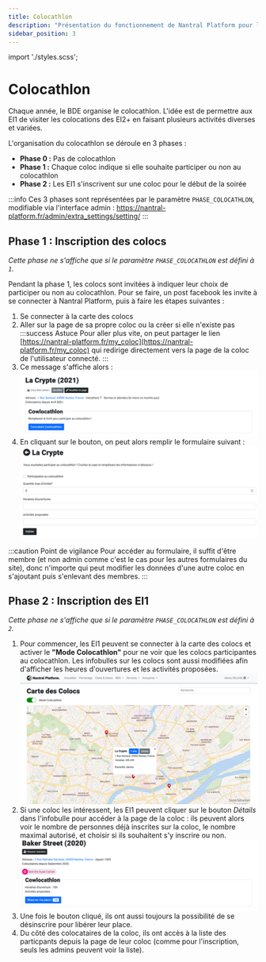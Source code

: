 ```yaml
---
title: Colocathlon
description: "Présentation du fonctionnement de Nantral Platform pour le colocathlon"
sidebar_position: 3
---
```


import './styles.scss';

# Colocathlon

Chaque année, le BDE organise le colocathlon. L'idée est de permettre aux EI1 de
visiter les colocations des EI2+ en faisant plusieurs activités diverses et variées.

L'organisation du colocathlon se déroule en 3 phases :

- **Phase 0 :** Pas de colocathlon
- **Phase 1 :** Chaque coloc indique si elle souhaite participer ou non au colocathlon
- **Phase 2 :** Les EI1 s'inscrivent sur une coloc pour le début de la soirée

:::info
Ces 3 phases sont représentées par le paramètre `PHASE_COLOCATHLON`, modifiable
via l'interface admin : https://nantral-platform.fr/admin/extra_settings/setting/
:::

## Phase 1 : Inscription des colocs

_Cette phase ne s'affiche que si le paramètre `PHASE_COLOCATHLON` est défini à `1`._

Pendant la phase 1, les colocs sont invitées à indiquer leur choix de participer
ou non au colocathlon. Pour se faire, un post facebook les invite à se connecter
à Nantral Platform, puis à faire les étapes suivantes :

1. Se connecter à la carte des colocs
2. Aller sur la page de sa propre coloc ou la créer si elle n'existe pas
   :::success Astuce
   Pour aller plus vite, on peut partager le lien
   [https://nantral-platform.fr/my_coloc](https://nantral-platform.fr/my_coloc) qui
   redirige directement vers la page de la coloc de l'utilisateur connecté.
   :::
3. Ce message s'affiche alors :
   ![](./colocathlon_1_details.png)
4. En cliquant sur le bouton, on peut alors remplir le formulaire suivant :
   ![](./colocathlon_1_form.png)

:::caution Point de vigilance
Pour accéder au formulaire, il suffit d'être membre (et non admin comme c'est
le cas pour les autres formulaires du site), donc n'importe qui peut modifier
les données d'une autre coloc en s'ajoutant puis s'enlevant des membres.
:::

## Phase 2 : Inscription des EI1

_Cette phase ne s'affiche que si le paramètre `PHASE_COLOCATHLON` est défini à `2`._

1. Pour commencer, les EI1 peuvent se connecter à la carte des colocs et activer
   le **"Mode Colocathlon"** pour ne voir que les colocs participantes au
   colocathlon. Les infobulles sur les colocs sont aussi modifiées afin
   d'afficher les heures d'ouvertures et les activités proposées.
   ![](./colocathlon_2_carte.png)
2. Si une coloc les intéressent, les EI1 peuvent cliquer sur le bouton
   _Détails_ dans l'infobulle pour accéder à la page de la coloc : ils
   peuvent alors voir le nombre de personnes déjà inscrites sur la coloc, le
   nombre maximal autorisé, et choisir si ils souhaitent s'y inscrire ou non.
   ![](./colocathlon_2_details_ei1.png)
3. Une fois le bouton cliqué, ils ont aussi toujours la possibilité de se
   désinscrire pour libérer leur place.
4. Du côté des colocataires de la coloc, ils ont accès à la liste des particpants
   depuis la page de leur coloc (comme pour l'inscription, seuls les admins
   peuvent voir la liste).
